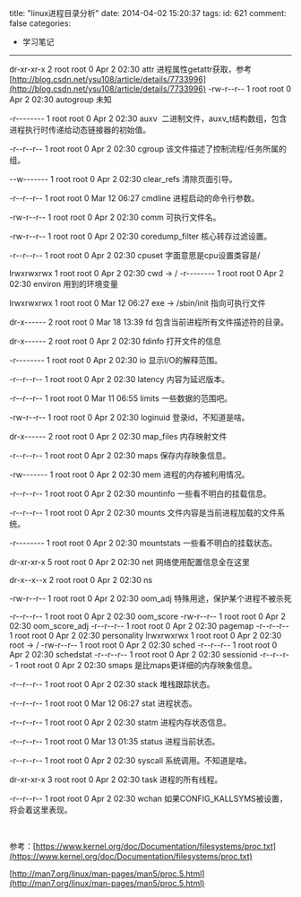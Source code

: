 title: "linux进程目录分析"
date: 2014-04-02 15:20:37
tags:
id: 621
comment: false
categories:
  - 学习笔记
---

dr-xr-xr-x 2 root root 0 Apr 2 02:30 attr 进程属性getattr获取，参考[http://blog.csdn.net/ysu108/article/details/7733996](http://blog.csdn.net/ysu108/article/details/7733996)
-rw-r--r-- 1 root root 0 Apr 2 02:30 autogroup 未知

-r-------- 1 root root 0 Apr 2 02:30 auxv  二进制文件，auxv_t结构数组，包含进程执行时传递给动态链接器的初始值。

-r--r--r-- 1 root root 0 Apr 2 02:30 cgroup 该文件描述了控制流程/任务所属的组。

--w------- 1 root root 0 Apr 2 02:30 clear_refs 清除页面引导。

-r--r--r-- 1 root root 0 Mar 12 06:27 cmdline 进程启动的命令行参数。

-rw-r--r-- 1 root root 0 Apr 2 02:30 comm 可执行文件名。

-rw-r--r-- 1 root root 0 Apr 2 02:30 coredump_filter 核心转存过滤设置。

-r--r--r-- 1 root root 0 Apr 2 02:30 cpuset 字面意思是cpu设置类容是/

lrwxrwxrwx 1 root root 0 Apr 2 02:30 cwd -&gt; /
-r-------- 1 root root 0 Apr 2 02:30 environ 用到的环境变量

lrwxrwxrwx 1 root root 0 Mar 12 06:27 exe -&gt; /sbin/init 指向可执行文件

dr-x------ 2 root root 0 Mar 18 13:39 fd 包含当前进程所有文件描述符的目录。

dr-x------ 2 root root 0 Apr 2 02:30 fdinfo 打开文件的信息

-r-------- 1 root root 0 Apr 2 02:30 io 显示I/O的解释范围。

-r--r--r-- 1 root root 0 Apr 2 02:30 latency 内容为延迟版本。

-r--r--r-- 1 root root 0 Mar 11 06:55 limits 一些数据的范围吧。

-rw-r--r-- 1 root root 0 Apr 2 02:30 loginuid 登录id，不知道是啥。

dr-x------ 2 root root 0 Apr 2 02:30 map_files 内存映射文件

-r--r--r-- 1 root root 0 Apr 2 02:30 maps 保存内存映象信息。

-rw------- 1 root root 0 Apr 2 02:30 mem 进程的内存被利用情况。

-r--r--r-- 1 root root 0 Apr 2 02:30 mountinfo 一些看不明白的挂载信息。

-r--r--r-- 1 root root 0 Apr 2 02:30 mounts 文件内容是当前进程加载的文件系统。

-r-------- 1 root root 0 Apr 2 02:30 mountstats 一些看不明白的挂载状态。

dr-xr-xr-x 5 root root 0 Apr 2 02:30 net 网络使用配置信息全在这里

dr-x--x--x 2 root root 0 Apr 2 02:30 ns

-rw-r--r-- 1 root root 0 Apr 2 02:30 oom_adj 特殊用途，保护某个进程不被杀死

-r--r--r-- 1 root root 0 Apr 2 02:30 oom_score
-rw-r--r-- 1 root root 0 Apr 2 02:30 oom_score_adj
-r--r--r-- 1 root root 0 Apr 2 02:30 pagemap
-r--r--r-- 1 root root 0 Apr 2 02:30 personality
lrwxrwxrwx 1 root root 0 Apr 2 02:30 root -&gt; /
-rw-r--r-- 1 root root 0 Apr 2 02:30 sched
-r--r--r-- 1 root root 0 Apr 2 02:30 schedstat
-r--r--r-- 1 root root 0 Apr 2 02:30 sessionid
-r--r--r-- 1 root root 0 Apr 2 02:30 smaps 是比maps更详细的内存映象信息。

-r--r--r-- 1 root root 0 Apr 2 02:30 stack 堆栈跟踪状态。

-r--r--r-- 1 root root 0 Mar 12 06:27 stat 进程状态。

-r--r--r-- 1 root root 0 Apr 2 02:30 statm 进程内存状态信息。

-r--r--r-- 1 root root 0 Mar 13 01:35 status 进程当前状态。

-r--r--r-- 1 root root 0 Apr 2 02:30 syscall 系统调用。不知道是啥。

dr-xr-xr-x 3 root root 0 Apr 2 02:30 task 进程的所有线程。

-r--r--r-- 1 root root 0 Apr 2 02:30 wchan 如果CONFIG_KALLSYMS被设置，将会着这里表现。

&nbsp;

参考：[https://www.kernel.org/doc/Documentation/filesystems/proc.txt](https://www.kernel.org/doc/Documentation/filesystems/proc.txt)

[http://man7.org/linux/man-pages/man5/proc.5.html](http://man7.org/linux/man-pages/man5/proc.5.html)